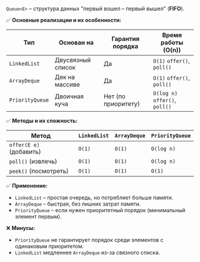 
`Queue<E>` – структура данных "первый вошел – первый вышел" (**FIFO**).

✅ **Основные реализации и их особенности:**

|Тип|Основан на|Гарантия порядка|Время работы (O(n))|
|---|---|---|---|
|`LinkedList`|Двусвязный список|Да|`O(1)` `offer()`, `poll()`|
|`ArrayDeque`|Дек на массиве|Да|`O(1)` `offer()`, `poll()`|
|`PriorityQueue`|Двоичная куча|Нет (по приоритету)|`O(log n)` `offer()`, `poll()`|

✅ **Методы и их сложность:**

|Метод|`LinkedList`|`ArrayDeque`|`PriorityQueue`|
|---|---|---|---|
|`offer(E e)` (добавить)|`O(1)`|`O(1)`|`O(log n)`|
|`poll()` (извлечь)|`O(1)`|`O(1)`|`O(log n)`|
|`peek()` (посмотреть)|`O(1)`|`O(1)`|`O(1)`|

✅ **Применение:**
- `LinkedList` – простая очередь, но потребляет больше памяти.
- `ArrayDeque` – быстрая, без лишних затрат памяти.
- `PriorityQueue` – если нужен приоритетный порядок (минимальный элемент первым).

❌ **Минусы:**

- `PriorityQueue` не гарантирует порядок среди элементов с одинаковым приоритетом.
- `LinkedList` медленнее `ArrayDeque` из-за связного списка.